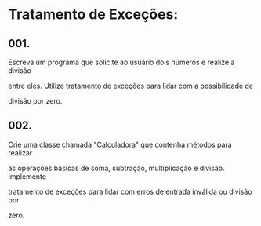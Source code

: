 # Tratamento de Exceções:

## 001.
Escreva um programa que solicite ao usuário dois números e realize a divisão

entre eles. Utilize tratamento de exceções para lidar com a possibilidade de

divisão por zero.

## 002.
Crie uma classe chamada "Calculadora" que contenha métodos para realizar

as operações básicas de soma, subtração, multiplicação e divisão. Implemente

tratamento de exceções para lidar com erros de entrada inválida ou divisão por

zero.

